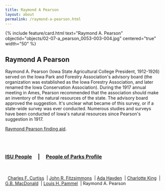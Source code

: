 ```yaml
---
title: Raymond A Pearson
layout: about
permalink: /raymond-a-pearson.html
---
```



{% include feature/card.html text="Raymond A. Pearson" objectid="objects/02-07-a_pearson_0053-003-004.jpg" centered="true" width="50" %}
##  Raymond A Pearson

Raymond A. Pearson (Iowa State Agricultural College President, 1912-1926) served on the Iowa Park and Forestry Association's advisory board (the organization was established as the Iowa Forestry Association, and later renamed the Iowa Conservation Association). During the 1917 annual meeting in Ames, Pearson recommended that the association should make an inventory of the natural resources of the state. The advisory board approved the suggestion. It's unclear what became of this survey, or if a state-wide survey was ever conducted.  Numerous studies and surveys have been conducted of Iowa's natural resources since Pearson's suggestion in 1917.

<a href="http://findingaids.lib.iastate.edu/spcl/arch/rgrp/2-7.html">Raymond Pearson finding aid</a>.

<br>
<br>

### <a href="/isu-people.html">ISU People</a> &nbsp; &nbsp; | &nbsp; &nbsp; <a href="/people-of-parks-profiles.html">People of Parks Profile</a>

<br>
<br>
<div>
&nbsp; <a href="/charles-f-curtiss.html">Charles F. Curtiss</a> 
&nbsp;| <a href="/john-r-fitzsimmons.html">John R. Fitzsimmons</a>
&nbsp;| <a href="/ada-hayden.html">Ada Hayden</a> 
&nbsp;| <a href="/charlotte-king.html">Charlotte King</a> 
&nbsp;| <a href="/gb-macdonald.html">G.B. MacDonald</a> 
&nbsp;| <a href="/louis-h-pammel.html">Louis H. Pammel</a> 
&nbsp;| Raymond A. Pearson
</div>
<br>
<br>
<br>